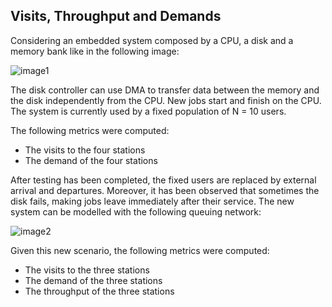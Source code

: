 ## Visits, Throughput and Demands

Considering an embedded system composed by a CPU, a disk and a memory bank like in the following image:

 ![image1](https://github.com/simonescevaroli/performance-evaluation/assets/98689485/cca7b613-d322-4036-a84a-82a64d2e8cd6)
 
The disk controller can use DMA to transfer data between the memory and the disk independently from the CPU. New jobs start and finish on the CPU. 
The system is currently used by a fixed population of N = 10 users.

The following metrics were computed:
- The visits to the four stations
- The demand of the four stations

After testing has been completed, the fixed users are replaced by external arrival and departures. 
Moreover, it has been observed that sometimes the disk fails, making jobs leave immediately after their service. 
The new system can be modelled with the following queuing network:

![image2](https://github.com/simonescevaroli/performance-evaluation/assets/98689485/f4e526b2-763f-4b1d-a569-52cc75f6cc71)

Given this new scenario, the following metrics were computed:
- The visits to the three stations
- The demand of the three stations
- The throughput of the three stations
